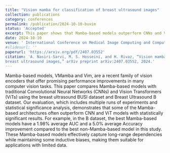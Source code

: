 ```yaml
---
title: "Vision mamba for classification of breast ultrasound images"
collection: publications
category: conferences
permalink: /publication/2024-10-10-buvim
status: 'Accepted'
excerpt: This paper shows that Mamba-based models outperform CNNs and ViTs on breast ultrasound datasets, achieving a 1.98% AUC and 5.0% accuracy improvement, while effectively capturing long-range dependencies.
date: 2024-10-10
venue: ' International Conference on Medical Image Computing and Computer Assisted Intervention (MICCAI), Deep-Brea3th Workshop'
#slidesurl: ''
paperurl: 'https://arxiv.org/pdf/2407.03552'
citation: 'A. Nasiri-Sarvi, M. S. Hosseini, and H. Rivaz, “Vision mamba for classification of
breast ultrasound images,” arXiv preprint arXiv:2407.03552, 2024.'
---
```


Mamba-based models, VMamba and Vim, are a recent family of vision encoders that offer promising performance improvements in many computer vision tasks. This paper compares Mamba-based models with traditional Convolutional Neural Networks (CNNs) and  Vision Transformers (ViTs) using the breast ultrasound BUSI dataset and Breast Ultrasound B dataset. Our evaluation, which includes multiple runs of experiments and statistical significance analysis, demonstrates that some of the Mamba-based architectures often outperform CNN and ViT models with statistically significant results. For example, in the B dataset, the best Mamba-based models have a 1.98\% average AUC and a 5.0\% average Accuracy improvement compared to the best non-Mamba-based model in this study. These Mamba-based models effectively capture long-range dependencies while maintaining some inductive biases, making them suitable for applications with limited data.